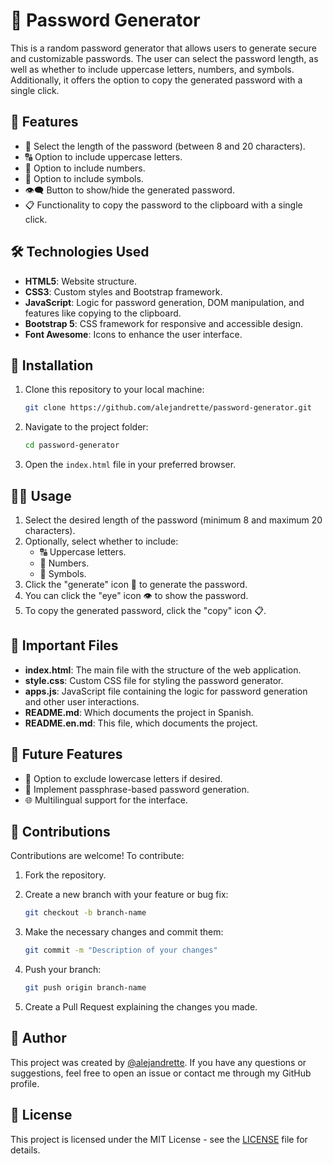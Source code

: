 # 🔐 Password Generator

This is a random password generator that allows users to generate secure and customizable passwords. The user can select the password length, as well as whether to include uppercase letters, numbers, and symbols. Additionally, it offers the option to copy the generated password with a single click.

## 🌟 Features

- 🔢 Select the length of the password (between 8 and 20 characters).
- 🔠 Option to include uppercase letters.
- 🔢 Option to include numbers.
- 🔣 Option to include symbols.
- 👁️‍🗨️ Button to show/hide the generated password.
- 📋 Functionality to copy the password to the clipboard with a single click.

## 🛠️ Technologies Used

- **HTML5**: Website structure.
- **CSS3**: Custom styles and Bootstrap framework.
- **JavaScript**: Logic for password generation, DOM manipulation, and features like copying to the clipboard.
- **Bootstrap 5**: CSS framework for responsive and accessible design.
- **Font Awesome**: Icons to enhance the user interface.

## 🚀 Installation

1. Clone this repository to your local machine:

    ```bash
    git clone https://github.com/alejandrette/password-generator.git
    ```

2. Navigate to the project folder:

    ```bash
    cd password-generator
    ```

3. Open the `index.html` file in your preferred browser.

## 🧑‍💻 Usage

1. Select the desired length of the password (minimum 8 and maximum 20 characters).
2. Optionally, select whether to include:
   - 🔠 Uppercase letters.
   - 🔢 Numbers.
   - 🔣 Symbols.
3. Click the "generate" icon 🔄 to generate the password.
4. You can click the "eye" icon 👁️ to show the password.
5. To copy the generated password, click the "copy" icon 📋.

## 📁 Important Files

- **index.html**: The main file with the structure of the web application.
- **style.css**: Custom CSS file for styling the password generator.
- **apps.js**: JavaScript file containing the logic for password generation and other user interactions.
- **README.md**: Which documents the project in Spanish.
- **README.en.md**: This file, which documents the project.

## 🔮 Future Features

- 🚫 Option to exclude lowercase letters if desired.
- 🧩 Implement passphrase-based password generation.
- 🌐 Multilingual support for the interface.

## 🤝 Contributions

Contributions are welcome! To contribute:

1. Fork the repository.
2. Create a new branch with your feature or bug fix:

    ```bash
    git checkout -b branch-name
    ```

3. Make the necessary changes and commit them:

    ```bash
    git commit -m "Description of your changes"
    ```

4. Push your branch:

    ```bash
    git push origin branch-name
    ```

5. Create a Pull Request explaining the changes you made.

## 👤 Author

This project was created by [@alejandrette](https://github.com/alejandrette). If you have any questions or suggestions, feel free to open an issue or contact me through my GitHub profile.

## 📜 License

This project is licensed under the MIT License - see the [LICENSE](./LICENSE) file for details.
